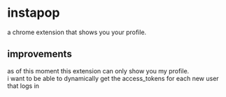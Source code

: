 # instapop
a chrome extension that shows you your profile.

## improvements
as of this moment this extension can only show you my profile. <br>
i want to be able to dynamically get the access_tokens for each new user that logs in <br> 
